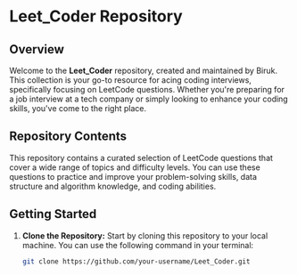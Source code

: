 # Leet_Coder Repository

## Overview

Welcome to the **Leet_Coder** repository, created and maintained by Biruk. This collection is your go-to resource for acing coding interviews, specifically focusing on LeetCode questions. Whether you're preparing for a job interview at a tech company or simply looking to enhance your coding skills, you've come to the right place.

## Repository Contents

This repository contains a curated selection of LeetCode questions that cover a wide range of topics and difficulty levels. You can use these questions to practice and improve your problem-solving skills, data structure and algorithm knowledge, and coding abilities.

## Getting Started

1. **Clone the Repository:** Start by cloning this repository to your local machine. You can use the following command in your terminal:

   ```bash
   git clone https://github.com/your-username/Leet_Coder.git
